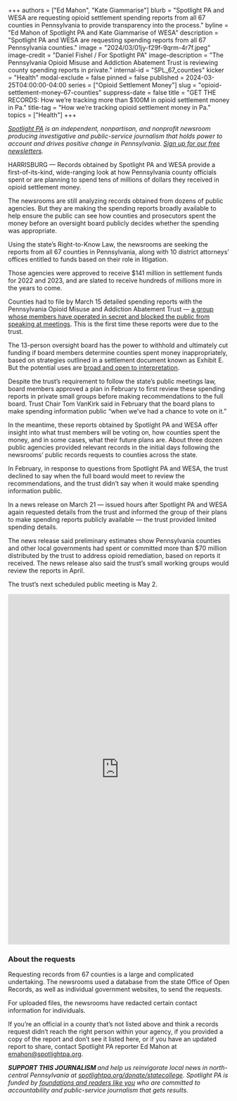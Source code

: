 +++
authors = ["Ed Mahon", "Kate Giammarise"]
blurb = "Spotlight PA and WESA are requesting opioid settlement spending reports from all 67 counties in Pennsylvania to provide transparency into the process."
byline = "Ed Mahon of Spotlight PA and Kate Giammarise of WESA"
description = "Spotlight PA and WESA are requesting spending reports from all 67 Pennsylvania counties."
image = "2024/03/01jy-f29f-9qrm-4r7f.jpeg"
image-credit = "Daniel Fishel / For Spotlight PA"
image-description = "The Pennsylvania Opioid Misuse and Addiction Abatement Trust is reviewing county spending reports in private."
internal-id = "SPL_67_counties"
kicker = "Health"
modal-exclude = false
pinned = false
published = 2024-03-25T04:00:00-04:00
series = ["Opioid Settlement Money"]
slug = "opioid-settlement-money-67-counties"
suppress-date = false
title = "GET THE RECORDS: How we’re tracking more than $100M in opioid settlement money in Pa."
title-tag = "How we’re tracking opioid settlement money in Pa."
topics = ["Health"]
+++

<a href="https://www.spotlightpa.org/"><em>Spotlight PA</em></a><em> is an independent, nonpartisan, and nonprofit newsroom producing investigative and public-service journalism that holds power to account and drives positive change in Pennsylvania. </em><a href="https://www.spotlightpa.org/newsletters"><em>Sign up for our free newsletters</em></a><em>.</em>

HARRISBURG — Records obtained by Spotlight PA and WESA provide a first-of-its-kind, wide-ranging look at how Pennsylvania county officials spent or are planning to spend tens of millions of dollars they received in opioid settlement money.

The newsrooms are still analyzing records obtained from dozens of public agencies. But they are making the spending reports broadly available to help ensure the public can see how counties and prosecutors spent the money before an oversight board publicly decides whether the spending was appropriate.

<script src="https://www.spotlightpa.org/embed.js" async></script><div data-spl-embed-version="1" data-spl-src="https://www.spotlightpa.org/embeds/newsletter/"></div>

Using the state’s Right-to-Know Law, the newsrooms are seeking the reports from all 67 counties in Pennsylvania, along with 10 district attorneys’ offices entitled to funds based on their role in litigation.

Those agencies were approved to receive $141 million in settlement funds for 2022 and 2023, and are slated to receive hundreds of millions more in the years to come.

Counties had to file by March 15 detailed spending reports with the Pennsylvania Opioid Misuse and Addiction Abatement Trust — <a href="https://www.spotlightpa.org/news/2024/03/opioid-settlement-secret-review/">a group whose members have operated in secret and blocked the public from speaking at meetings</a>. This is the first time these reports were due to the trust.

The 13-person oversight board has the power to withhold and ultimately cut funding if board members determine counties spent money inappropriately, based on strategies outlined in a settlement document known as Exhibit E. But the potential uses are <a href="https://www.spotlightpa.org/news/2023/04/pa-opioid-settlement-money-cases-police-treatment-johnson-johnson/">broad and open to interpretation</a>.

Despite the trust’s requirement to follow the state’s public meetings law, board members approved a plan in February to first review these spending reports in private small groups before making recommendations to the full board. Trust Chair Tom VanKirk said in February that the board plans to make spending information public “when we’ve had a chance to vote on it.”

In the meantime, these reports obtained by Spotlight PA and WESA offer insight into what trust members will be voting on, how counties spent the money, and in some cases, what their future plans are. About three dozen public agencies provided relevant records in the initial days following the newsrooms’ public records requests to counties across the state.

In February, in response to questions from Spotlight PA and WESA, the trust declined to say when the full board would meet to review the recommendations, and the trust didn’t say when it would make spending information public.

In a news release on March 21 — issued hours after Spotlight PA and WESA again requested details from the trust and informed the group of their plans to make spending reports publicly available — the trust provided limited spending details.

The news release said preliminary estimates show Pennsylvania counties and other local governments had spent or committed more than $70 million distributed by the trust to address opioid remediation, based on reports it received. The news release also said the trust’s small working groups would review the reports in April.

The trust’s next scheduled public meeting is May 2.

<iframe title="GET THE REPORTS: Opioid settlement spending plans in Pa." aria-label="Table" id="datawrapper-chart-xdkCS" src="https://datawrapper.dwcdn.net/xdkCS/19/" scrolling="no" frameborder="0" style="width: 0; min-width: 100% !important; border: none;" height="796" data-external="1"></iframe><script type="text/javascript">!function(){"use strict";window.addEventListener("message",(function(a){if(void 0!==a.data["datawrapper-height"]){var e=document.querySelectorAll("iframe");for(var t in a.data["datawrapper-height"])for(var r=0;r<e.length;r++)if(e[r].contentWindow===a.source){var i=a.data["datawrapper-height"][t]+"px";e[r].style.height=i}}}))}();
</script>

### About the requests

Requesting records from 67 counties is a large and complicated undertaking. The newsrooms used a database from the state Office of Open Records, as well as individual government websites, to send the requests.

For uploaded files, the newsrooms have redacted certain contact information for individuals.

<script src="https://www.spotlightpa.org/embed.js" async></script><div data-spl-embed-version="1" data-spl-src="https://www.spotlightpa.org/embeds/donate/"></div>

If you’re an official in a county that’s not listed above and think a records request didn’t reach the right person within your agency, if you provided a copy of the report and don’t see it listed here, or if you have an updated report to share, contact Spotlight PA reporter Ed Mahon at <a href="mailto:emahon@spotlightpa.org">emahon@spotlightpa.org</a>.

<script src="https://www.spotlightpa.org/embed.js" async></script><div data-spl-embed-version="1" data-spl-src="https://www.spotlightpa.org/embeds/tips/?tip_text=We%20want%20your%20help%20investigating%20opioid%20settlement%20spending%20in%20Pennsylvania.%20Use%20the%20form%20below%20to%20talk%20to%20a%20reporter%20about%20your%20experience.%20We%20take%20your%20privacy%20seriously%20and%20will%20treat%20your%20information%20with%20the%20sensitivity%20it%20deserves."></div>

<strong><em>SUPPORT THIS JOURNALISM </em></strong><em>and help us reinvigorate local news in north-central Pennsylvania at </em><a href="http://spotlightpa.org/donate/statecollege"><em>spotlightpa.org/donate/statecollege</em></a><em>. Spotlight PA is funded by </em><a href="https://www.spotlightpa.org/support"><em>foundations and readers like you</em></a><em> who are committed to accountability and public-service journalism that gets results.</em>

